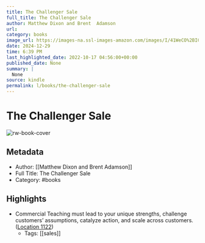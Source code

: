 ```yaml
---
title: The Challenger Sale
full_title: The Challenger Sale
author: Matthew Dixon and Brent  Adamson
url: 
category: books
image_url: https://images-na.ssl-images-amazon.com/images/I/41WeCO%2BICvL._SL200_.jpg
date: 2024-12-29
time: 6:39 PM
last_highlighted_date: 2022-10-17 04:56:00+00:00
published_date: None
summary: |
  None
source: kindle
permalink: l/books/the-challenger-sale
---
```

# The Challenger Sale

![rw-book-cover](https://images-na.ssl-images-amazon.com/images/I/41WeCO%2BICvL._SL200_.jpg)

## Metadata
- Author: [[Matthew Dixon and Brent  Adamson]]
- Full Title: The Challenger Sale
- Category: #books

## Highlights
- Commercial Teaching must lead to your unique strengths, challenge customers’ assumptions, catalyze action, and scale across customers. ([Location 1122](https://readwise.io/to_kindle?action=open&asin=B009AG6YLY&location=1122))
    - Tags: [[sales]] 


